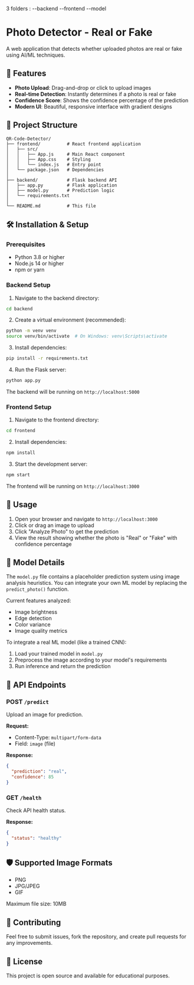 3 folders : 
--backend
--frontend
--model



# Photo Detector - Real or Fake

A web application that detects whether uploaded photos are real or fake using AI/ML techniques.

## 🚀 Features

- **Photo Upload**: Drag-and-drop or click to upload images
- **Real-time Detection**: Instantly determines if a photo is real or fake
- **Confidence Score**: Shows the confidence percentage of the prediction
- **Modern UI**: Beautiful, responsive interface with gradient designs

## 📁 Project Structure

```
QR-Code-Detector/
├── frontend/          # React frontend application
│   ├── src/
│   │   ├── App.js     # Main React component
│   │   ├── App.css    # Styling
│   │   └── index.js   # Entry point
│   └── package.json   # Dependencies
│
├── backend/           # Flask backend API
│   ├── app.py         # Flask application
│   ├── model.py       # Prediction logic
│   └── requirements.txt
│
└── README.md          # This file
```

## 🛠️ Installation & Setup

### Prerequisites

- Python 3.8 or higher
- Node.js 14 or higher
- npm or yarn

### Backend Setup

1. Navigate to the backend directory:
```bash
cd backend
```

2. Create a virtual environment (recommended):
```bash
python -m venv venv
source venv/bin/activate  # On Windows: venv\Scripts\activate
```

3. Install dependencies:
```bash
pip install -r requirements.txt
```

4. Run the Flask server:
```bash
python app.py
```

The backend will be running on `http://localhost:5000`

### Frontend Setup

1. Navigate to the frontend directory:
```bash
cd frontend
```

2. Install dependencies:
```bash
npm install
```

3. Start the development server:
```bash
npm start
```

The frontend will be running on `http://localhost:3000`

## 📖 Usage

1. Open your browser and navigate to `http://localhost:3000`
2. Click or drag an image to upload
3. Click "Analyze Photo" to get the prediction
4. View the result showing whether the photo is "Real" or "Fake" with confidence percentage

## 🧠 Model Details

The `model.py` file contains a placeholder prediction system using image analysis heuristics. You can integrate your own ML model by replacing the `predict_photo()` function.

Current features analyzed:
- Image brightness
- Edge detection
- Color variance
- Image quality metrics

To integrate a real ML model (like a trained CNN):
1. Load your trained model in `model.py`
2. Preprocess the image according to your model's requirements
3. Run inference and return the prediction

## 🔧 API Endpoints

### POST `/predict`
Upload an image for prediction.

**Request:**
- Content-Type: `multipart/form-data`
- Field: `image` (file)

**Response:**
```json
{
  "prediction": "real",
  "confidence": 85
}
```

### GET `/health`
Check API health status.

**Response:**
```json
{
  "status": "healthy"
}
```

## 🛡️ Supported Image Formats

- PNG
- JPG/JPEG
- GIF

Maximum file size: 10MB

## 🤝 Contributing

Feel free to submit issues, fork the repository, and create pull requests for any improvements.

## 📝 License

This project is open source and available for educational purposes.
